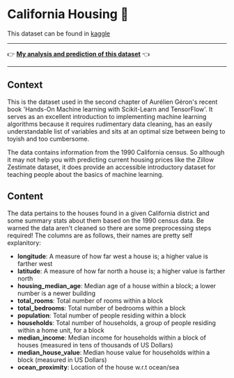 <h1>California Housing 🏡</h1>

<span>This dataset can be found in <a href='https://www.kaggle.com/datasets/camnugent/california-housing-prices'>kaggle</a></span>

<hr>

<p> 👉 <strong><a href="https://github.com/FabricioMacena/Data_Analysis/blob/main/California%20Housing/california_housing.ipynb">My analysis and prediction of this dataset</a></strong> 👈 </p>

<hr>

<h2>Context</h2>
<p>This is the dataset used in the second chapter of Aurélien Géron's recent book 'Hands-On Machine learning with Scikit-Learn and TensorFlow'. It serves as an excellent introduction to implementing machine learning algorithms because it requires rudimentary data cleaning, has an easily understandable list of variables and sits at an optimal size between being to toyish and too cumbersome.</p>

<p>The data contains information from the 1990 California census. So although it may not help you with predicting current housing prices like the Zillow Zestimate dataset, it does provide an accessible introductory dataset for teaching people about the basics of machine learning.</p>

<h2>Content</h2>
<p>The data pertains to the houses found in a given California district and some summary stats about them based on the 1990 census data. Be warned the data aren't cleaned so there are some preprocessing steps required! The columns are as follows, their names are pretty self explanitory:</p>

<ul>

  <li><strong>longitude</strong>: A measure of how far west a house is; a higher value is farther west</li>

  <li><strong>latitude</strong>: A measure of how far north a house is; a higher value is farther north</li>

  <li><strong>housing_median_age</strong>: Median age of a house within a block; a lower number is a newer building</li>

  <li><strong>total_rooms</strong>: Total number of rooms within a block</li>

  <li><strong>total_bedrooms</strong>: Total number of bedrooms within a block</li>

  <li><strong>population</strong>: Total number of people residing within a block</li>

  <li><strong>households</strong>: Total number of households, a group of people residing within a home unit, for a block</li>

  <li><strong>median_income</strong>: Median income for households within a block of houses (measured in tens of thousands of US Dollars)</li>

  <li><strong>median_house_value</strong>: Median house value for households within a block (measured in US Dollars)</li>

  <li><strong>ocean_proximity</strong>: Location of the house w.r.t ocean/sea</li>
 
</ul>
